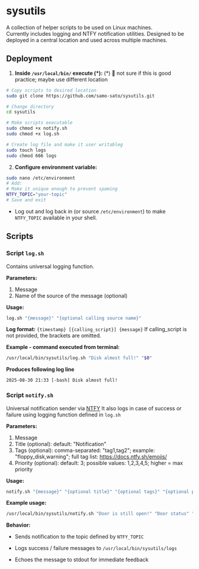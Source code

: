 # sysutils
A collection of helper scripts to be used on Linux machines.  
Currently includes logging and NTFY notification utilities. Designed to be deployed in a central location and used across multiple machines.

## Deployment

1. **Inside `/usr/local/bin/` execute (*):**
(*) 🤔 not sure if this is good practice; maybe use different location
```bash
# Copy scripts to desired location
sudo git clone https://github.com/samo-sato/sysutils.git

# Change directory
cd sysutils

# Make scripts executable
sudo chmod +x notify.sh
sudo chmod +x log.sh

# Create log file and make it user writableg
sudo touch logs
sudo chmod 666 logs
```

2. **Configure environment variable:**
```bash
sudo nano /etc/environment
# Add:
# Make it unique enough to prevent spaming
NTFY_TOPIC="your-topic"
# Save and exit
```
- Log out and log back in (or source `/etc/environment`) to make `NTFY_TOPIC` available in your shell.

## Scripts

### Script `log.sh`

Contains universal logging function.

**Parameters:**
1. Message
2. Name of the source of the message (optional)

**Usage:**
```bash
log.sh "{message}" "{optional calling source name}"
```
**Log format:**
`{timestamp} [{calling_script}] {message}`
If calling_script is not provided, the brackets are omitted.

**Example - command executed from terminal:**
```bash
/usr/local/bin/sysutils/log.sh "Disk almost full!" "$0"
```
**Produces following log line**
```
2025-08-30 21:33 [-bash] Disk almost full!
```

### Script `notify.sh`
Universal notification sender via [NTFY](https://ntfy.sh/)
It also logs in case of success or failure using logging function defined in `log.sh`

**Parameters:**
1. Message
2. Title (optional): default: "Notification"
3. Tags (optional):  comma-separated: "tag1,tag2"; example: "floppy_disk,warning"; full tag list: https://docs.ntfy.sh/emojis/
4. Priority (optional): default: 3; possible values: 1,2,3,4,5; higher = max priority

**Usage:**
```bash
notify.sh "{message}" "{optional title}" "{optional tags}" "{optional priority}"
```

**Example usage:**
```bash
/usr/local/bin/sysutils/notify.sh "Door is still open!" "Door status" "door,warning" 4
```

**Behavior:**

* Sends notification to the topic defined by `NTFY_TOPIC`
    
* Logs success / failure messages to `/usr/local/bin/sysutils/logs`
    
* Echoes the message to stdout for immediate feedback
